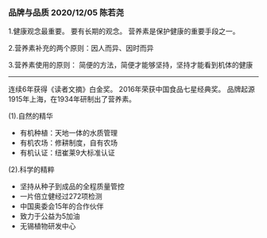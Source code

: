 ### 品牌与品质 2020/12/05 陈若尧

1.健康观念最重要。
要有长期的观念。
营养素是保护健康的重要手段之一。

2.营养素补充的两个原则：因人而异、因时而异

3.营养素使用的原则：
简便的方法，简便才能够坚持，坚持才能看到机体的健康

***
连续6年获得《读者文摘》白金奖。
2016年荣获中国食品七星经典奖。
品牌起源1915年上海，在1934年研制出了营养素。

(1).自然的精华
* 有机种植：天地一体的水质管理
* 有机农场：修耕制度，自有农场
* 有机认证：纽崔莱9大标准认证

(2).科学的精粹
* 坚持从种子到成品的全程质量管控
* 一片倍立健经过272项检测
* 中国奥委会15年的合作伙伴
* 致力于公益为5加油
* 无锡植物研发中心